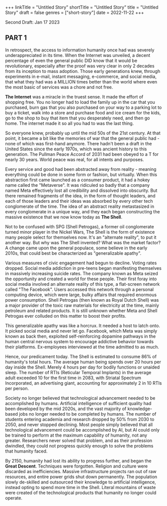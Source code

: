 +++
linkTitle = "Untitled Story"
shortTitle = "Untitled Story"
title = "Untitled Story"
draft = false
genres = ["short-story"]
date = 2022-11-22
+++

Second Draft: Jan 17 2023

## PART 1  

In retrospect, the access to information humanity once had was severely underappreciated in its time. When the Internet was unveiled, a decent percentage of even the general public DID know that it would be revolutionary, especially after the proof was very clear in only 2 decades from its inception to mass adoption. Those early generations knew, through experiments in e-mail, instant messaging, e-commerce, and social media, that what they had was a MILLION times better than the world where even the most basic of services was a chore and not free. 

**The Internet** was a miracle in the truest sense. It made the effort of shopping free. You no longer had to load the family up in the car that you purchased, burn gas that you also purchased on your way to a parking lot to buy a ticket, walk into a store and purchase food and ice cream for the kids, go to the shop to buy that item that you desperately need, and then go home. The internet made it so all you had to was the last thing. 

So everyone knew, probably up until the mid 50s of the 21st century. At that point, it became a bit like the memories of war that the general public had - none of which was first-hand anymore. There hadn't been a draft in the United States since the early 1970s, which was ancient history to this generation. The Pullman Peace Accord of 2031 had been obeyed to a T for nearly 30 years. World peace was real, for all intents and purposes.

Every service and good had been abstracted away from reality - meaning everything could be done in some form or fashion, but virtually. When this abstraction first came launched as a consumer product, it had a hokey name called the "Metaverse". It was ridiculed so badly that a company named Meta effectively lost all credibility and dissolved into obscurity. But there remained fragments of the idea, in the form of thought leaders, and each of those leaders and their ideas was absorbed by every other tech conglomerate of the time. The idea of an abstract reality metastasized in every conglomerate in a unique way, and they each began constructing the massive existence that we now know today as **The Shell**.

Not to be confused with SPG (Shell Petrogas), a former oil conglomerate turned minor player in the Nickel Wars, The Shell is the form of existence many people select for themselves now. It's an "alternate reality", to put it another way. But why was The Shell invented? What was the market factor? A change came upon the general populace, some believe in the early 2010s, that could best be characterized as "generalizable apathy".

Various measures of civic engagement had begun to decline. Voting rates dropped. Social media addiction in pre-teens began manifesting themselves in massively increasing suicide rates. The company known as Meta seized the opportunity and created a world for these people. Their first foray into social media involved an alternate reality of this type, a flat-screen network called "The Facebook". Users accessed this network through a personal computing device, which were large, bulky affairs that required enormous power consumption. Shell Petrogas (then known as Royal Dutch Shell) was a major provider of the toxic raw materials for electricity at the time, mainly petroleum and related products. It is still unknown whether Meta and Shell Petrogas ever colluded on this matter to boost their profits.
 
This generalizable apathy was like a horcrux. It needed a host to latch onto. It picked social media  and never let go. Facebook, which Meta was simply known as back then, exploited self-reinforcing dopamine pathways in the human central nervous system to encourage addictive behavior towards their platforms. Ex-employees interviewed at the time admitted to as much.

Hence, our predicament today. The Shell is estimated to consume 86% of humanity's total hours. The average human being spends over 20 hours per day inside the Shell. Merely 4 hours per day for bodily functions or unaided sleep. The number of RTIs (Reticular Temporal Implants) in the average adult exceeded 10 for the first time in 2083, with Striatal Spectrum Incorporated, an advertising giant, accounting for approximately 2 in 10 RTIs per person.

Society no longer believed that technological advancement needed to be accomplished by humans. Artificial intelligence of sufficient quality had been developed by the mid 2020s, and the vast majority of knowledge-based jobs no longer needed to be completed by humans. The number of students entering academia and research dropped by 50% from 2030 to 2050, and never stopped declining. Most people simply believed that all technological advancement could be accomplished by AI, but AI could only be trained to perform at the maximum capability of humanity, not any greater. Researchers never solved that problem, and as their profession dwindled, they could not progress quickly enough to solve the problems that humanity faced. 

By 2150, humanity had lost its ability to progress further, and began the **Great Descent**. Techniques were forgotten. Religion and culture were discarded as inefficiencies. Massive infrastructure projects ran out of raw resources, and entire power grids shut down permanently. The population slowly de-skilled and outsourced their knowledge to artificial intelligence, instead opting to spend more time in the Shell. Literal mountains of waste were created of the technological products that humanity no longer could operate. 
